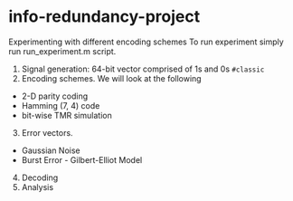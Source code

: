 # info-redundancy-project
Experimenting with different encoding schemes
To run experiment simply run run_experiment.m script. 
1. Signal generation: 64-bit vector comprised of 1s and 0s `#classic`
2. Encoding schemes. We will look at the following
 * 2-D parity coding
 * Hamming (7, 4) code
 * bit-wise TMR simulation
3. Error vectors.
 * Gaussian Noise  
 * Burst Error - Gilbert-Elliot Model 
4. Decoding
5. Analysis
